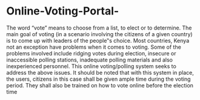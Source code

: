 # Online-Voting-Portal-
The word “vote” means to choose from a list, to elect or to determine.
The main goal of voting (in a scenario involving the citizens of a
given country) is to come up with leaders of the people‟s choice.
Most countries, Kenya not an exception have problems when it comes
to voting. Some of the problems involved include ridging votes during
election, insecure or inaccessible polling stations, inadequate polling
materials and also inexperienced personnel.
This online voting/polling system seeks to address the above issues. It
should be noted that with this system in place, the users, citizens in
this case shall be given ample time during the voting period. They
shall also be trained on how to vote online before the election time
